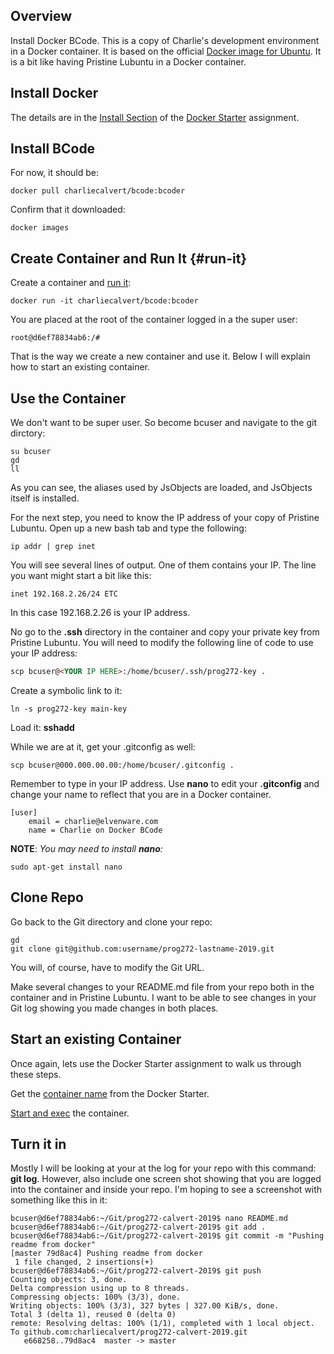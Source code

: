 ## Overview

Install Docker BCode. This is a copy of Charlie's development environment in a Docker container. It is based on the official [Docker image for Ubuntu][diu]. It is a bit like having Pristine Lubuntu in a Docker container.

## Install Docker

The details are in the [Install Section][dsin] of the [Docker Starter][ds] assignment.

## Install BCode

For now, it should be:

    docker pull charliecalvert/bcode:bcoder

Confirm that it downloaded:

    docker images

## Create Container and Run It {#run-it}

Create a container and [run it][dri]:

    docker run -it charliecalvert/bcode:bcoder

You are placed at the root of the container logged in a the super user:

    root@d6ef78834ab6:/#

That is the way we create a new container and use it. Below I will explain how to start an existing container.

## Use the Container

We don't want to be super user. So become bcuser and navigate to the git dirctory:

    su bcuser
    gd
    ll

As you can see, the aliases used by JsObjects are loaded, and JsObjects itself is installed.

For the next step, you need to know the IP address of your copy of Pristine Lubuntu. Open up a new bash tab and type the following:

    ip addr | grep inet

You will see several lines of output. One of them contains your IP. The line you want might start a bit like this:

    inet 192.168.2.26/24 ETC

In this case 192.168.2.26 is your IP address.    

No go to the **.ssh** directory in the container and copy your private key from Pristine Lubuntu. You will need to modify the following line of code to use your IP address:

```html
scp bcuser@<YOUR IP HERE>:/home/bcuser/.ssh/prog272-key .    
```

Create a symbolic link to it:

    ln -s prog272-key main-key

Load it: **sshadd**

While we are at it, get your .gitconfig as well:

    scp bcuser@000.000.00.00:/home/bcuser/.gitconfig .

Remember to type in your IP address. Use **nano** to edit your **.gitconfig** and change your name to reflect that you are in a Docker container.

    [user]
    	email = charlie@elvenware.com
    	name = Charlie on Docker BCode

**NOTE**: _You may need to install **nano**:_

    sudo apt-get install nano

## Clone Repo

Go back to the Git directory and clone your repo:

    gd
    git clone git@github.com:username/prog272-lastname-2019.git

You will, of course, have to modify the Git URL.

Make several changes to your README.md file from your repo both in the container and in Pristine Lubuntu. I want to be able to see changes in your Git log showing you made changes in both places.

## Start an existing Container

Once again, lets use the Docker Starter assignment to walk us through these steps.

Get the [container name][dcn] from the Docker Starter.

[Start and exec][sec] the container.

## Turn it in

Mostly I will be looking at your at the log for your repo with this command: **git log**. However, also include one screen shot showing that you are logged into the container and inside your repo. I'm hoping to see a screenshot with something like this in it:

    bcuser@d6ef78834ab6:~/Git/prog272-calvert-2019$ nano README.md
    bcuser@d6ef78834ab6:~/Git/prog272-calvert-2019$ git add .
    bcuser@d6ef78834ab6:~/Git/prog272-calvert-2019$ git commit -m "Pushing readme from docker"
    [master 79d8ac4] Pushing readme from docker
     1 file changed, 2 insertions(+)
    bcuser@d6ef78834ab6:~/Git/prog272-calvert-2019$ git push
    Counting objects: 3, done.
    Delta compression using up to 8 threads.
    Compressing objects: 100% (3/3), done.
    Writing objects: 100% (3/3), 327 bytes | 327.00 KiB/s, done.
    Total 3 (delta 1), reused 0 (delta 0)
    remote: Resolving deltas: 100% (1/1), completed with 1 local object.
    To github.com:charliecalvert/prog272-calvert-2019.git
       e668258..79d8ac4  master -> master

<!--       -->
<!-- links -->
<!--       -->

[dcn]: /teach/assignments/docker/DockerStarter.html#list-containers
[diu]: https://hub.docker.com/_/ubuntu
[ds]: /teach/assignments/docker/DockerStarter.html
[dri]: /teach/assignments/docker/DockerStarter.html#run-an-image
[dsin]: /teach/assignments/docker/DockerStarter.html#docker-install
[sec]: /teach/assignments/docker/DockerStarter.html#start-a-container
